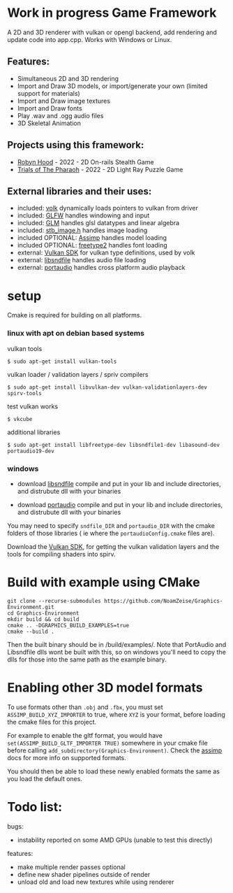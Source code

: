 # Work in progress Game Framework
A 2D and 3D renderer with vulkan or opengl backend, add rendering and update code into app.cpp. Works with Windows or Linux.

## Features:

* Simultaneous 2D and 3D rendering
* Import and Draw 3D models, or import/generate your own (limited support for materials)
* Import and Draw image textures 
* Import and Draw fonts
* Play .wav and .ogg audio files
* 3D Skeletal Animation

## Projects using this framework:
* [Robyn Hood](https://github.com/NoamZeise/Robyn-Hood) - 2022 - 2D On-rails Stealth Game
* [Trials of The Pharaoh](https://github.com/NoamZeise/TrailsOfThePharaoh) - 2022 - 2D Light Ray Puzzle Game

## External libraries and their uses:

* included: [volk](https://github.com/zeux/volk) dynamically loads pointers to vulkan from driver
* included: [GLFW](https://www.glfw.org/) handles windowing and input
* included: [GLM](https://github.com/g-truc/glm) handles glsl datatypes and linear algebra
* included: [stb_image.h](https://github.com/nothings/stb) handles image loading
* included OPTIONAL:   [Assimp](https://github.com/assimp/assimp) handles model loading
* included OPTIONAL:   [freetype2](https://freetype.org/) handles font loading
* external:   [Vulkan SDK](https://vulkan.lunarg.com/) for vulkan type definitions, used by volk
* external:   [libsndfile](https://github.com/libsndfile/libsndfile) handles audio file loading
* external:   [portaudio](http://www.portaudio.com/) handles cross platform audio playback

# setup

Cmake is required for building on all platforms.

### linux with apt on debian based systems
vulkan tools
```
$ sudo apt-get install vulkan-tools
```
vulkan loader / validation layers / spriv compilers
```
$ sudo apt-get install libvulkan-dev vulkan-validationlayers-dev spirv-tools
```
test vulkan works
```
$ vkcube
```
additional libraries
```
$ sudo apt-get install libfreetype-dev libsndfile1-dev libasound-dev portaudio19-dev
```

### windows

* download [libsndfile](http://www.mega-nerd.com/libsndfile/#Download) compile and put in your lib and include directories, and distrubute dll with your binaries

* download [portaudio](http://files.portaudio.com/docs/v19-doxydocs/compile_windows.html) compile and put in your lib and include directories, and distrubute dll with your binaries

You may need to specify `sndfile_DIR` and `portaudio_DIR` with the cmake folders of those libraries ( ie where the `portaudioConfig.cmake` files are).

Download the [Vulkan SDK](https://www.lunarg.com/vulkan-sdk/), for getting the vulkan validation layers and the tools for compiling shaders into spirv.

# Build with example using CMake

```
git clone --recurse-submodules https://github.com/NoamZeise/Graphics-Environment.git
cd Graphics-Environment
mkdir build && cd build
cmake .. -DGRAPHICS_BUILD_EXAMPLES=true
cmake --build .
```
Then the built binary should be in /build/examples/. Note that PortAudio and Libsndfile dlls wont be built with this, so on windows you'll need to copy the dlls for those into the same path as the example binary.

# Enabling other 3D model formats

To use formats other than `.obj` and `.fbx`, you must set `ASSIMP_BUILD_XYZ_IMPORTER` to true, where `XYZ` is your format, before loading the cmake files for this project.

For example to enable the gltf format, you would have `set(ASSIMP_BUILD_GLTF_IMPORTER TRUE)` somewhere in your cmake file before calling `add_subdirectory(Graphics-Environment)`. Check the [assimp](https://assimp.org/) docs for more info on supported formats.

You should then be able to load these newly enabled formats the same as you load the default ones.

# Todo list:
bugs:
* instability reported on some AMD GPUs (unable to test this directly)

features:
* make multiple render passes optional
* define new shader pipelines outside of render
* unload old and load new textures while using renderer
